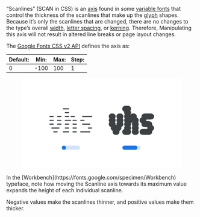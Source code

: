
“Scanlines” (SCAN in CSS) is an [axis](/glossary/axis_in_variable_fonts) found in some [variable fonts](/glossary/variable_fonts) that control the thickness of the scanlines that make up the [glyph](/glossary/glyph) shapes. Because it’s only the scanlines that are changed, there are no changes to the type’s overall [width](/glossary/width), [letter spacing](/glossary/tracking_letter_spacing), or [kerning](/glossary/kerning). Therefore, Manipulating this axis will not result in altered line breaks or page layout changes.

The [Google Fonts CSS v2 API](https://developers.google.com/fonts/docs/css2) defines the axis as:

| Default: | Min: | Max: | Step: |
| --- | --- | --- | --- |
| 0 | -100 | 100 | 1 |

<figure>

![An image showing two type specimens, each with an axis slider underneath. The specimen on the left shows the effects of the axis’ lowest value. The specimen on the right shows the effects of the axis’ highest value.](images/thumbnail.svg)

</figure>

<figcaption>In the [Workbench](https://fonts.google.com/specimen/Workbench) typeface, note how moving the Scanline axis towards its maximum value expands the height of each individual scanline.</figcaption>

Negative values make the scanlines thinner, and positive values make them thicker.